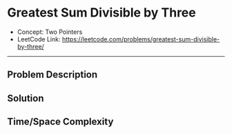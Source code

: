 # Greatest Sum Divisible by Three

- Concept: Two Pointers
- LeetCode Link: https://leetcode.com/problems/greatest-sum-divisible-by-three/

---

## Problem Description

## Solution

## Time/Space Complexity

